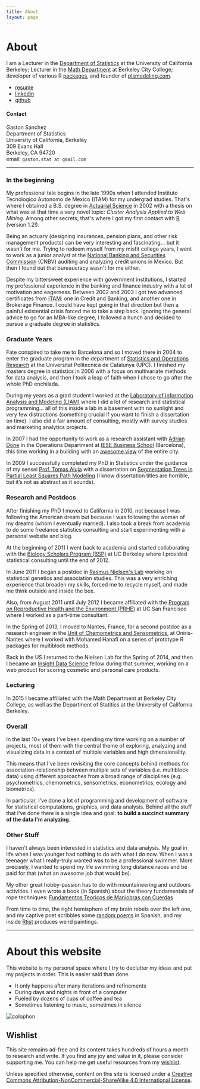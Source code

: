 ```yaml
---
title: About
layout: page
---
```


# About 

I am a Lecturer in the [Department of Statistics](http://statistics.berkeley.edu/) at the University of California Berkeley; Lecturer in the [Math Department](http://www.berkeleycitycollege.edu/wp/math/) at Berkeley City College; developer of various R [packages](/software), and founder of [plsmodeling.com](http://plsmodeling.com).

<ul>
	<li><a href="/about/GastonSanchez_resume.pdf">resume</a></li>
	<li><a href="http://www.linkedin.com/in/sanchezgaston" target="_blank">linkedin</a></li>
	<li><a href="https://github.com/gastonstat" target="_blank">github</a></li>
</ul>


#### Contact

Gaston Sanchez<br>
Department of Statistics<br>
University of California, Berkeley<br>
309 Evans Hall<br>
Berkeley, CA 94720<br>
email: `gaston.stat at gmail.com`<br>


-----

### In the beginning

My professional tale begins in the late 1990s when I attended Instituto Tecnologico Autonomo de Mexico (ITAM) 
for my undergrad studies. That's where I obtained a B.S. degree in [Actuarial Science](http://departamentodeactuaria.itam.mx/es) in 2002 with a thesis on what was at that time a very novel topic: 
_Cluster Analysis Applied to Web Mining_. Among other secrets, that's where I got my first contact with [R](https://www.r-project.org/) (version 1.2!).

Being an actuary (designing insurances, pension plans, and other risk management products) can be very interesting and fascinating... but it wasn't for me. Trying to redeem myself from my misfit college years, I went to work as a junior analyst at the [National Banking and Securities Commission](http://www.cnbv.gob.mx/en/Paginas/default.aspx) (CNBV) auditing and analyzing credit unions in Mexico. But then I found out that bureaucracy wasn't for me either.

Despite my bittersweet experience with government institutions, I started my professional experience in the banking and finance industry with a lot of motivation and eagerness. Between 2002 and 2003 I got two advanced certificates from [ITAM](http://desarrolloejecutivo.itam.mx/extension/html/cont-oegeneral.aspx?cvecon=1&origen=Pagina): one in Credit and Banking, and another one in Brokerage Finance. I could have kept going in that direction but then a painful existential crisis forced me to take a step back. Ignoring the general advice to go for an MBA-like degree, I followed a hunch and decided to pursue a graduate degree in statistics.


### Graduate Years

Fate conspired to take me to Barcelona and so I moved there in 2004 to enter the graduate program in the department of [Statistics and Operations Research](https://www.eio.upc.edu/en) at the Universitat Politecnica de Catalunya (UPC). I finished my masters degree in statistics in 2006 with a focus on multivariate methods for data analysis, and then I took a leap of faith when I chose to go after the whole PhD enchilada. 

During my years as a grad student I worked at the 
[Laboratory of Information Analysis and Modeling (LIAM)](http://recerca.upc.edu/liam/) 
where I did a lot of research and statistical programming... all of this inside a lab in a basement with no sunlight and very few distractions (something crucial if you want to finish a dissertation on time). I also did a fair amount of consulting, mostly with survey studies and marketing analytics projects.

In 2007 I had the opportunity to work as a research assistant with [Adrian Done](https://www.linkedin.com/in/adrian-done-32196941) in the Operations Department at [IESE Business School](http://www.iese.edu/en/programs/by-campus/barcelona/) (Barcelona), this time working in a building with an [awesome view](http://www.accessmba.com/uploads/tx_templavoila/IESE_FT.PNG) of the entire city. 

In 2009 I successfully completed my PhD in Statistics under the guidance of my sensei [Prof. Tomas Aluja](https://recerca.upc.edu/liam/menu1/tomas-aluja) with a dissertation on [Segmentation Trees in Partial Least Squares Path Modeling](https://www.dropbox.com/s/3b9gfy5w45a4xcr/pathmox-approach-thesis-gaston-sanchez.pdf) (I know dissertation titles are horrible, but it’s not as abstract as it sounds).


### Research and Postdocs

After finishing my PhD I moved to California in 2010, not because I was following the American dream but because I was following the woman of my dreams (whom I eventually married). I also took a break from academia to do some freelance statistics consulting and start experimenting with a personal website and blog.

At the beginning of 2011 I went back to academia and started collaborating with the [Biology Scholars Program (BSP)](http://bsp.berkeley.edu/) at UC Berkeley where I provided statistical consulting until the end of 2012.

In June 2011 I began a postdoc in [Rasmus Nielsen's Lab](http://cteg.berkeley.edu/~nielsen/) working on statistical genetics and association studies. This was a very enriching experience that broaden my skills, forced me to recycle myself, and made me think outside and inside the box.

Also, from August 2011 until July 2012 I became affiliated with the [Program on Reproductive Health and the Environment (PRHE)](http://prhe.ucsf.edu/prhe/) at UC San Francisco where I worked as a part-time consultant.

In the Spring of 2013, I moved to Nantes, France, for a second postdoc as a research engineer in the [Unit of Chemometrics and Sensometrics](http://www.oniris-nantes.fr/en/research/research-units/research-unit-sensometrics-chemometrics/unit-presentation/), at Oniris-Nantes where I worked with Mohamed Hanafi on a series of prototype R packages for multiblock methods.

Back in the US I returned to the Nielsen Lab for the Spring of 2014, and then I became an [Insight Data Science](http://insightdatascience.com/) fellow during that summer, working on a web product for scoring cosmetic and personal care products.


### Lecturing

In 2015 I became affiliated with the Math Department at Berkeley City College, as well as the Department of Statitics at the University of California Berkeley.


### Overall

In the last 10+ years I've been spending my time working on a number of projects, most of them with the central theme of exploring, analyzing and visualizing data in a context of multiple variables and high dimensionality. 

This means that I've been revisiting the core concepts behind methods for association-relationship between multiple sets of variables (i.e. multiblock data) using different approaches from a broad range of disciplines (e.g. psychometrics, chemometrics, sensometrics, econometrics, ecology and biometrics).

In particular, I've done a lot of programming and development of software for statistical computations, graphics, and data analysis. Behind all the stuff that I’ve done there is a single idea and goal: 
**to build a succinct summary of the data I'm analyzing**.


### Other Stuff

I haven't always been interested in statistics and data analysis. My goal in life when I was younger had nothing to do with what I do now. When I was a teenager what I really-truly wanted was to be a professional swimmer. More precisely, I wanted to spend my life swimming long distance races and be paid for that (what an awesome job that would be).

My other great hobby-passion has to do with mountaineering and outdoors activities. I even wrote a book (in Spanish) about the theory fundamentals of rope techniques: [Fundamentos Teoricos de Maniobras con Cuerdas](https://leanpub.com/ftmcebook)

From time to time, the right hemisphere of my brain rebels over the left one, and my captive poet scribbles some 
[random poems](http://gastonsanchez.com/poemar) in Spanish, and my inside [Rtist](http://gastonsanchez.com/Rtist) produces weird paintings.


-----

# About this website

This website is my personal space where I try to declutter my ideas and put my 
projects in order. This is easier said than done.
  
- It only happens after many iterations and refinements
- During days and nights in front of a computer
- Fueled by dozens of cups of coffee and tea
- Sometimes listening to music, sometimes in silence

<p>
<img class="centered" src="http://farm4.staticflickr.com/3765/11406802826_77d023acc1_o.jpg" alt="colophon"/> 
</p>

## Wishlist

This site remains ad-free and its content takes hundreds of hours a month to research and write. 
If you find any joy and value in it, please consider supporting me. You can help me get 
useful resources from my <a href="http://amzn.com/w/A8P707HJ94QI" target="_blank">wishlist</a>.


Unless specified otherwise, content on this site is licensed under a 
[Creative Commons Attribution-NonCommercial-ShareAlike 4.0 International License](http://creativecommons.org/licenses/by-nc-sa/4.0/).

